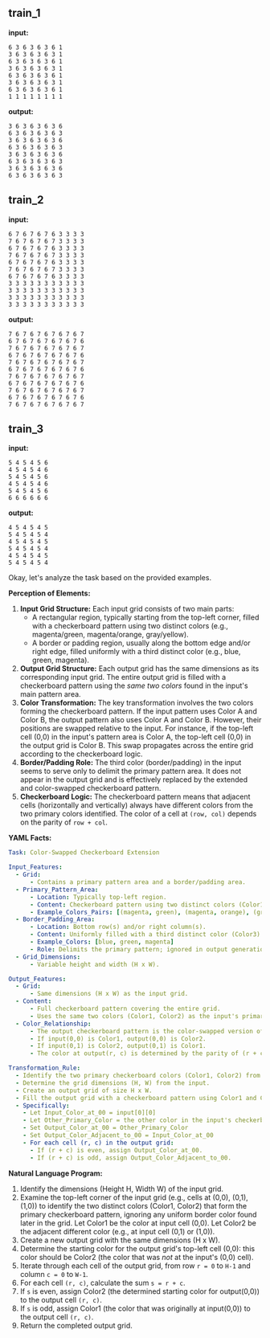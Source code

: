
## train_1

**input:**
```
6 3 6 3 6 3 6 1
3 6 3 6 3 6 3 1
6 3 6 3 6 3 6 1
3 6 3 6 3 6 3 1
6 3 6 3 6 3 6 1
3 6 3 6 3 6 3 1
6 3 6 3 6 3 6 1
1 1 1 1 1 1 1 1
```


**output:**
```
3 6 3 6 3 6 3 6
6 3 6 3 6 3 6 3
3 6 3 6 3 6 3 6
6 3 6 3 6 3 6 3
3 6 3 6 3 6 3 6
6 3 6 3 6 3 6 3
3 6 3 6 3 6 3 6
6 3 6 3 6 3 6 3
```


## train_2

**input:**
```
6 7 6 7 6 7 6 3 3 3 3
7 6 7 6 7 6 7 3 3 3 3
6 7 6 7 6 7 6 3 3 3 3
7 6 7 6 7 6 7 3 3 3 3
6 7 6 7 6 7 6 3 3 3 3
7 6 7 6 7 6 7 3 3 3 3
6 7 6 7 6 7 6 3 3 3 3
3 3 3 3 3 3 3 3 3 3 3
3 3 3 3 3 3 3 3 3 3 3
3 3 3 3 3 3 3 3 3 3 3
3 3 3 3 3 3 3 3 3 3 3
```


**output:**
```
7 6 7 6 7 6 7 6 7 6 7
6 7 6 7 6 7 6 7 6 7 6
7 6 7 6 7 6 7 6 7 6 7
6 7 6 7 6 7 6 7 6 7 6
7 6 7 6 7 6 7 6 7 6 7
6 7 6 7 6 7 6 7 6 7 6
7 6 7 6 7 6 7 6 7 6 7
6 7 6 7 6 7 6 7 6 7 6
7 6 7 6 7 6 7 6 7 6 7
6 7 6 7 6 7 6 7 6 7 6
7 6 7 6 7 6 7 6 7 6 7
```


## train_3

**input:**
```
5 4 5 4 5 6
4 5 4 5 4 6
5 4 5 4 5 6
4 5 4 5 4 6
5 4 5 4 5 6
6 6 6 6 6 6
```


**output:**
```
4 5 4 5 4 5
5 4 5 4 5 4
4 5 4 5 4 5
5 4 5 4 5 4
4 5 4 5 4 5
5 4 5 4 5 4
```

Okay, let's analyze the task based on the provided examples.

**Perception of Elements:**

1.  **Input Grid Structure:** Each input grid consists of two main parts:
    *   A rectangular region, typically starting from the top-left corner, filled with a checkerboard pattern using two distinct colors (e.g., magenta/green, magenta/orange, gray/yellow).
    *   A border or padding region, usually along the bottom edge and/or right edge, filled uniformly with a third distinct color (e.g., blue, green, magenta).
2.  **Output Grid Structure:** Each output grid has the same dimensions as its corresponding input grid. The entire output grid is filled with a checkerboard pattern using the *same two colors* found in the input's main pattern area.
3.  **Color Transformation:** The key transformation involves the two colors forming the checkerboard pattern. If the input pattern uses Color A and Color B, the output pattern also uses Color A and Color B. However, their positions are swapped relative to the input. For instance, if the top-left cell (0,0) in the input's pattern area is Color A, the top-left cell (0,0) in the output grid is Color B. This swap propagates across the entire grid according to the checkerboard logic.
4.  **Border/Padding Role:** The third color (border/padding) in the input seems to serve only to delimit the primary pattern area. It does not appear in the output grid and is effectively replaced by the extended and color-swapped checkerboard pattern.
5.  **Checkerboard Logic:** The checkerboard pattern means that adjacent cells (horizontally and vertically) always have different colors from the two primary colors identified. The color of a cell at `(row, col)` depends on the parity of `row + col`.

**YAML Facts:**


```yaml
Task: Color-Swapped Checkerboard Extension

Input_Features:
  - Grid:
      - Contains a primary pattern area and a border/padding area.
  - Primary_Pattern_Area:
      - Location: Typically top-left region.
      - Content: Checkerboard pattern using two distinct colors (Color1, Color2).
      - Example_Colors_Pairs: [(magenta, green), (magenta, orange), (gray, yellow)]
  - Border_Padding_Area:
      - Location: Bottom row(s) and/or right column(s).
      - Content: Uniformly filled with a third distinct color (Color3).
      - Example_Colors: [blue, green, magenta]
      - Role: Delimits the primary pattern; ignored in output generation.
  - Grid_Dimensions:
      - Variable height and width (H x W).

Output_Features:
  - Grid:
      - Same dimensions (H x W) as the input grid.
  - Content:
      - Full checkerboard pattern covering the entire grid.
      - Uses the same two colors (Color1, Color2) as the input's primary pattern.
  - Color_Relationship:
      - The output checkerboard pattern is the color-swapped version of the input's primary pattern.
      - If input(0,0) is Color1, output(0,0) is Color2.
      - If input(0,1) is Color2, output(0,1) is Color1.
      - The color at output(r, c) is determined by the parity of (r + c) and the swapped starting colors.

Transformation_Rule:
  - Identify the two primary checkerboard colors (Color1, Color2) from the input, typically by looking at cells like (0,0) and (0,1) or (1,0).
  - Determine the grid dimensions (H, W) from the input.
  - Create an output grid of size H x W.
  - Fill the output grid with a checkerboard pattern using Color1 and Color2, ensuring that the color at (0,0) in the output is the *opposite* of the color at (0,0) in the input's primary pattern.
  - Specifically:
    - Let Input_Color_at_00 = input[0][0]
    - Let Other_Primary_Color = the other color in the input's checkerboard pattern (e.g., input[0][1] or input[1][0] if different from input[0][0]).
    - Set Output_Color_at_00 = Other_Primary_Color
    - Set Output_Color_Adjacent_to_00 = Input_Color_at_00
    - For each cell (r, c) in the output grid:
      - If (r + c) is even, assign Output_Color_at_00.
      - If (r + c) is odd, assign Output_Color_Adjacent_to_00.

```


**Natural Language Program:**

1.  Identify the dimensions (Height H, Width W) of the input grid.
2.  Examine the top-left corner of the input grid (e.g., cells at (0,0), (0,1), (1,0)) to identify the two distinct colors (Color1, Color2) that form the primary checkerboard pattern, ignoring any uniform border color found later in the grid. Let Color1 be the color at input cell (0,0). Let Color2 be the adjacent different color (e.g., at input cell (0,1) or (1,0)).
3.  Create a new output grid with the same dimensions (H x W).
4.  Determine the starting color for the output grid's top-left cell (0,0): this color should be Color2 (the color that was *not* at the input's (0,0) cell).
5.  Iterate through each cell of the output grid, from row `r = 0` to `H-1` and column `c = 0` to `W-1`.
6.  For each cell `(r, c)`, calculate the sum `s = r + c`.
7.  If `s` is even, assign Color2 (the determined starting color for output(0,0)) to the output cell `(r, c)`.
8.  If `s` is odd, assign Color1 (the color that was originally at input(0,0)) to the output cell `(r, c)`.
9.  Return the completed output grid.
